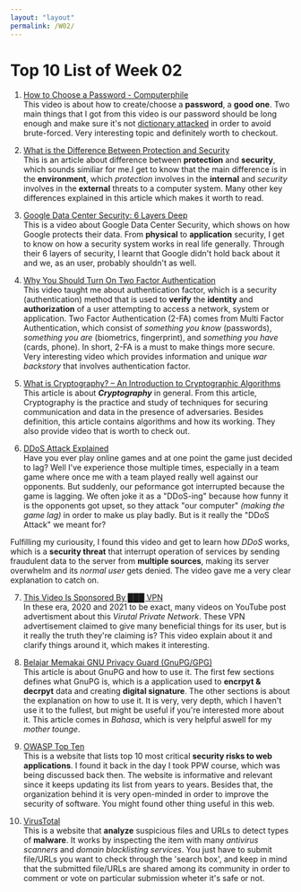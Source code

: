 ```yaml
---
layout: "layout"
permalink: /W02/
---
```


# Top 10 List of Week 02

1. [How to Choose a Password - Computerphile](https://www.youtube.com/watch?v=3NjQ9b3pgIg)<br>
This video is about how to create/choose a **password**, a **good one**. Two main things that I got from this video is our password should be long enough and make sure it's not [dictionary attacked](https://searchsecurity.techtarget.com/definition/dictionary-attack) in order to avoid brute-forced. Very interesting topic and definitely worth to checkout.

2. [What is the Difference Between Protection and Security](https://pediaa.com/what-is-the-difference-between-protection-and-security/)<br>
This is an article about difference between **protection** and **security**, which sounds similiar for me.I get to know that the main difference is in the **environment**, which *protection* involves in the **internal** and *security* involves in the **external** threats to a computer system. Many other key differences explained in this article which makes it worth to read.

3. [Google Data Center Security: 6 Layers Deep](https://www.youtube.com/watch?v=kd33UVZhnAA)<br>
This is a video about Google Data Center Security, which shows on how Google protects their data. From **physical** to **application** security, I get to know on how a security system works in real life generally. Through their 6 layers of security, I learnt that Google didn't hold back about it and we, as an user, probably shouldn't as well. 

4. [Why You Should Turn On Two Factor Authentication](https://www.youtube.com/watch?v=hGRii5f_uSc)<br>
This video taught me about authentication factor, which is a security (authentication) method that is used to **verify** the **identity** and **authorization** of a user attempting to access a network, system or application. Two Factor Authentication (2-FA) comes from Multi Factor Authentication, which consist of *something you know* (passwords), *something you are* (biometrics, fingerprint), and *something you have* (cards, phone). In short, 2-FA is a must to make things more secure. Very interesting video which provides information and unique *war backstory* that involves authentication factor. 

5. [What is Cryptography? – An Introduction to Cryptographic Algorithms](https://www.edureka.co/blog/what-is-cryptography/)<br>
This article is about **_Cryptography_** in general. From this article, Cryptography is the practice and study of techniques for securing communication and data in the presence of adversaries. Besides definition, this article contains algorithms and how its working. They also provide video that is worth to check out.

6. [DDoS Attack Explained](https://www.youtube.com/watch?v=ilhGh9CEIwM)<br>
Have you ever play online games and at one point the game just decided to lag? Well I've experience those multiple times, especially in a team game where once me with a team played really well against our opponents. But suddenly, our peformance got interrupted because the game is lagging. We often joke it as a "DDoS-ing" because how funny it is the opponents got upset, so they attack "our computer" *(making the game lag)* in order to make us play badly. But is it really the "DDoS Attack" we meant for?

 Fulfilling my curiousity, I found this video and get to learn how *DDoS* works, which is a **security threat** that interrupt operation of services by sending fraudulent data to the server from **multiple sources**, making its server overwhelm and its *normal user* gets denied. The video gave me a very clear explanation to catch on.

7. [This Video Is Sponsored By ███ VPN](https://www.youtube.com/watch?v=WVDQEoe6ZWY)<br>
In these era, 2020 and 2021 to be exact, many videos on YouTube post advertisment about this *Virutal Private Network*. These VPN advertisement claimed to give many beneficial things for its user, but is it really the truth they're claiming is? This video explain about it and clarify things around it, which makes it interesting.

8. [Belajar Memakai GNU Privacy Guard (GnuPG/GPG)](https://medium.com/kode-dan-kodean/belajar-memakai-gnu-privacy-guard-gnupg-gpg-3944e19dba91)<br>
This article is about GnuPG and how to use it. The first few sections defines what GnuPG is, which is a application used to **encrpyt & decrpyt** data and creating **digital signature**. The other sections is about the explanation on how to use it. It is very, very depth, which I haven't use it to the fullest, but might be useful if you're interested more about it. This article comes in *Bahasa*, which is very helpful aswell for my *mother tounge*.

9. [OWASP Top Ten](https://owasp.org/www-project-top-ten/)<br>
This is a website that lists top 10 most critical **security risks to web applications**. I found it back in the day I took PPW course, which was being discussed back then. The website is informative and relevant since it keeps updating its list from years to years. Besides that, the organization behind it is very open-minded in order to improve the security of software. You might found other thing useful in this web.

10. [VirusTotal](https://www.virustotal.com/gui/)<br>
This is a website that **analyze** suspicious files and URLs to detect types of **malware**. It works by inspecting the item with many *antivirus scanners* and *domain blacklisting services*. You just have to submit file/URLs you want to check through the 'search box', and keep in mind that the submitted file/URLs are shared among its community in order to comment or vote on particular submission wheter it's safe or not.
